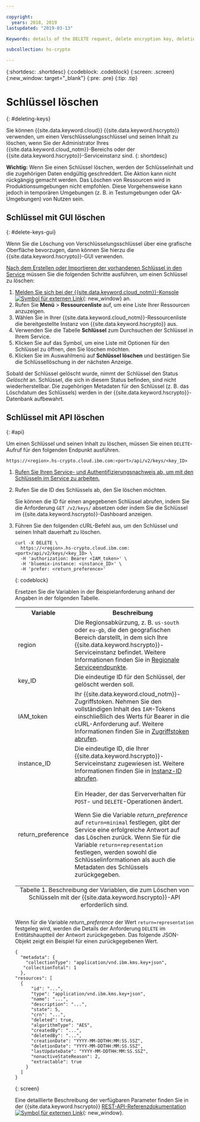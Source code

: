 ```yaml
---

copyright:
  years: 2018, 2019
lastupdated: "2019-03-13"

Keywords: details of the DELETE request, delete encryption key, deleting keys, Variable Description region

subcollection: hs-crypto

---
```


{:shortdesc: .shortdesc}
{:codeblock: .codeblock}
{:screen: .screen}
{:new_window: target="_blank"}
{:pre: .pre}
{:tip: .tip}

# Schlüssel löschen
{: #deleting-keys}

Sie können {{site.data.keyword.cloud}} {{site.data.keyword.hscrypto}} verwenden, um einen Verschlüsselungsschlüssel und seinen Inhalt zu löschen, wenn Sie der Administrator Ihres {{site.data.keyword.cloud_notm}}-Bereichs oder der {{site.data.keyword.hscrypto}}-Serviceinstanz sind.
{: shortdesc}

**Wichtig:** Wenn Sie einen Schlüssel löschen, werden der Schlüsselinhalt und die zugehörigen Daten endgültig geschreddert. Die Aktion kann nicht rückgängig gemacht werden. Das Löschen von Ressourcen wird in Produktionsumgebungen nicht empfohlen. Diese Vorgehensweise kann jedoch in temporären Umgebungen (z. B. in Testumgebungen oder QA-Umgebungen) von Nutzen sein.

## Schlüssel mit GUI löschen
{: #delete-keys-gui}

Wenn Sie die Löschung von Verschlüsselungsschlüssel über eine grafische Oberfläche bevorzugen, dann können Sie hierzu die {{site.data.keyword.hscrypto}}-GUI verwenden.

[Nach dem Erstellen oder Importieren der vorhandenen Schlüssel in den Service](/docs/services/hs-crypto/create-root-keys.html) müssen Sie die folgenden Schritte ausführen, um einen Schlüssel zu löschen:

1. [Melden Sie sich bei der {{site.data.keyword.cloud_notm}}-Konsole ![Symbol für externen Link](../../icons/launch-glyph.svg "Symbol für externen Link")](https://cloud.ibm.com/){: new_window} an.
2. Rufen Sie **Menü** &gt; **Ressourcenliste** auf, um eine Liste Ihrer Ressourcen anzuzeigen. 
3. Wählen Sie in Ihrer {{site.data.keyword.cloud_notm}}-Ressourcenliste die bereitgestellte Instanz von {{site.data.keyword.hscrypto}} aus. 
4. Verwenden Sie die Tabelle **Schlüssel** zum Durchsuchen der Schlüssel in Ihrem Service.
5. Klicken Sie auf das Symbol, um eine Liste mit Optionen für den Schlüssel zu öffnen, den Sie löschen möchten.
6. Klicken Sie im Auswahlmenü auf **Schlüssel löschen** und bestätigen Sie die Schlüssellöschung in der nächsten Anzeige.

Sobald der Schlüssel gelöscht wurde, nimmt der Schlüssel den Status _Gelöscht_ an. Schlüssel, die sich in diesem Status befinden, sind nicht wiederherstellbar. Die zugehörigen Metadaten für den Schlüssel (z. B. das Löschdatum des Schlüssels) werden in der {{site.data.keyword.hscrypto}}-Datenbank aufbewahrt.

## Schlüssel mit API löschen
{: #api}

Um einen Schlüssel und seinen Inhalt zu löschen, müssen Sie einen `DELETE`-Aufruf für den folgenden Endpunkt ausführen.

```
https://<region>.hs-crypto.cloud.ibm.com:<port>/api/v2/keys/<key_ID>
```

1. [Rufen Sie Ihren Service- und Authentifizierungsnachweis ab, um mit den Schlüsseln im Service zu arbeiten.](/docs/services/hs-crypto/access-api.html)

2. Rufen Sie die ID des Schlüssels ab, den Sie löschen möchten.

    Sie können die ID für einen angegebenen Schlüssel abrufen, indem Sie die Anforderung `GET /v2/keys/` absetzen oder indem Sie die Schlüssel im {{site.data.keyword.hscrypto}}-Dashboard anzeigen.

3. Führen Sie den folgenden cURL-Befehl aus, um den Schlüssel und seinen Inhalt dauerhaft zu löschen.

    ```cURL
    curl -X DELETE \
      https://<region>.hs-crypto.cloud.ibm.com:<port>/api/v2/keys/<key_ID> \
      -H 'authorization: Bearer <IAM_token>' \
      -H 'bluemix-instance: <instance_ID>' \
      -H 'prefer: <return_preference>'
    ```
    {: codeblock}
    <!--    To work with keys within a Cloud Foundry org and space in your account, replace `Bluemix-Instance` with the appropriate `Bluemix-org` and `Bluemix-space` headers. [For more information, see the {{site.data.keyword.hscrypto}} API reference doc ![External link icon](../../icons/launch-glyph.svg "External link icon")](https://{DomainName}/apidocs/hs-crypto){: new_window}.
        {: tip} -->

    Ersetzen Sie die Variablen in der Beispielanforderung anhand der Angaben in der folgenden Tabelle.
    <table>
      <tr>
        <th>Variable</th>
        <th>Beschreibung</th>
      </tr>
      <tr>
        <td><varname>region</varname></td>
        <td>Die Regionsabkürzung, z. B. <code>us-south</code> oder <code>eu-gb</code>, die den geografischen Bereich darstellt, in dem sich Ihre {{site.data.keyword.hscrypto}}-Serviceinstanz befindet. Weitere Informationen finden Sie in <a href="/docs/services/hs-crypto/regions.html#endpoints">Regionale Serviceendpunkte</a>.</td>
      </tr>
      <tr>
        <td><varname>key_ID</varname></td>
        <td>Die eindeutige ID für den Schlüssel, der gelöscht werden soll.</td>
      </tr>
      <tr>
        <td><varname>IAM_token</varname></td>
        <td>Ihr {{site.data.keyword.cloud_notm}}-Zugriffstoken. Nehmen Sie den vollständigen Inhalt des <code>IAM</code>-Tokens einschließlich des Werts für Bearer in die cURL-Anforderung auf. Weitere Informationen finden Sie in <a href="/docs/services/hs-crypto/access-api.html#retrieve-token">Zugriffstoken abrufen</a>.</td>
      </tr>
      <tr>
        <td><varname>instance_ID</varname></td>
        <td>Die eindeutige ID, die Ihrer {{site.data.keyword.hscrypto}}-Serviceinstanz zugewiesen ist. Weitere Informationen finden Sie in <a href="/docs/services/hs-crypto/access-api.html#retrieve-instance-ID">Instanz-ID abrufen</a>.</td>
      </tr>
      <tr>
        <td><varname>return_preference</varname></td>
        <td><p>Ein Header, der das Serververhalten für <code>POST</code>- und <code>DELETE</code>-Operationen ändert.</p><p>Wenn Sie die Variable <em>return_preference</em> auf <code>return=minimal</code> festlegen, gibt der Service eine erfolgreiche Antwort auf das Löschen zurück. Wenn Sie für die Variable <code>return=representation</code> festlegen, werden sowohl die Schlüsselinformationen als auch die Metadaten des Schlüssels zurückgegeben.</p></td>
      </tr>
      <caption style="caption-side:bottom;">Tabelle 1. Beschreibung der Variablen, die zum Löschen von Schlüsseln mit der {{site.data.keyword.hscrypto}}-API erforderlich sind.</caption>
    </table>

    Wenn für die Variable _return_preference_ der Wert `return=representation` festgeleg wird, werden die Details der Anforderung `DELETE` im Entitätshauptteil der Antwort zurückgegeben. Das folgende JSON-Objekt zeigt ein Beispiel für einen zurückgegebenen Wert.
    ```
    {
      "metadata": {
        "collectionType": "application/vnd.ibm.kms.key+json",
       "collectionTotal": 1
      },
    "resources": [
      {
          "id": "...",
          "type": "application/vnd.ibm.kms.key+json",
          "name": "...",
          "description": "...",
          "state": 5,
          "crn": "...",
          "deleted": true,
          "algorithmType": "AES",
          "createdBy": "...",
          "deletedBy": "...",
          "creationDate": "YYYY-MM-DDTHH:MM:SS.SSZ",
          "deletionDate": "YYYY-MM-DDTHH:MM:SS.SSZ",
          "lastUpdateDate": "YYYY-MM-DDTHH:MM:SS.SSZ",
          "nonactiveStateReason": 2,
          "extractable": true
        }
      ]
    }
    ```
    {: screen}

    Eine detaillierte Beschreibung der verfügbaren Parameter finden Sie in der {{site.data.keyword.hscrypto}} [REST-API-Referenzdokumentation ![Symbol für externen Link](../../icons/launch-glyph.svg "Symbol für externen Link")](https://{DomainName}/apidocs/hs-crypto){: new_window}.
